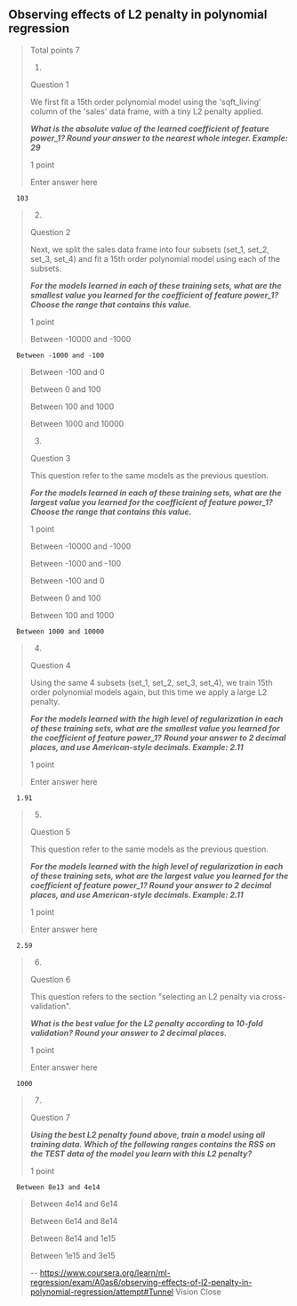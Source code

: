 ## Observing effects of L2 penalty in polynomial regression
> 
> Total points 7
> 
> 1.
> 
> Question 1
> 
> We first fit a 15th order polynomial model using the 'sqft_living' column of the 'sales' data frame, with a tiny L2 penalty applied.
> 
> _**What is the absolute value of the learned coefficient of feature power_1? Round your answer to the nearest whole integer. Example: 29**_
> 
> 1 point
> 
> Enter answer here

      103
> 
> 2.
> 
> Question 2
> 
> Next, we split the sales data frame into four subsets (set_1, set_2, set_3, set_4) and fit a 15th order polynomial model using each of the subsets.
> 
> **_For the models learned in each of these training sets, what are the smallest value you learned for the coefficient of feature power_1? Choose the range that contains this value._**
> 
> 1 point
> 
>  Between -10000 and -1000 
> 

      Between -1000 and -100 
> 
>  Between -100 and 0 
> 
>  Between 0 and 100 
> 
>  Between 100 and 1000 
> 
>  Between 1000 and 10000 
> 
> 3.
> 
> Question 3
> 
> This question refer to the same models as the previous question.
> 
> **_For the models learned in each of these training sets, what are the largest value you learned for the coefficient of feature power_1? Choose the range that contains this value._**
> 
> 1 point
> 
>  Between -10000 and -1000 
> 
>  Between -1000 and -100 
> 
>  Between -100 and 0 
> 
>  Between 0 and 100 
> 
>  Between 100 and 1000 
> 

      Between 1000 and 10000 
> 
> 4.
> 
> Question 4
> 
> Using the same 4 subsets (set_1, set_2, set_3, set_4), we train 15th order polynomial models again, but this time we apply a large L2 penalty.
> 
> **_For the models learned with the high level of regularization in each of these training sets, what are the smallest value you learned for the coefficient of feature power_1?_** **_Round your answer to 2 decimal places, and use American-style decimals. Example: 2.11_**
> 
> 1 point
> 
> Enter answer here

      1.91
> 
> 5.
> 
> Question 5
> 
> This question refer to the same models as the previous question.
> 
> **_For the models learned with the high level of regularization in each of these training sets, what are the largest value you learned for the coefficient of feature power_1? Round your answer to 2 decimal places, and use American-style decimals. Example: 2.11_**
> 
> 1 point
> 
> Enter answer here

      2.59
> 
> 6.
> 
> Question 6
> 
> This question refers to the section "selecting an L2 penalty via cross-validation".
> 
> **_What is the best value for the L2 penalty according to 10-fold validation? Round your answer to 2 decimal places._**
> 
> 1 point
> 
> Enter answer here

      1000
> 
> 7.
> 
> Question 7
> 
> **_Using the best L2 penalty found above, train a model using all training data. Which of the following ranges contains the RSS on the TEST data of the model you learn with this L2 penalty?_**
> 
> 1 point
> 

      Between 8e13 and 4e14 
> 
>  Between 4e14 and 6e14 
> 
>  Between 6e14 and 8e14 
> 
>  Between 8e14 and 1e15 
> 
>  Between 1e15 and 3e15
>
> -- https://www.coursera.org/learn/ml-regression/exam/A0as6/observing-effects-of-l2-penalty-in-polynomial-regression/attempt#Tunnel Vision Close

